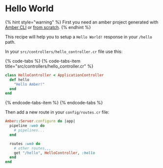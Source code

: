 # Hello World

{% hint style="warning" %}
First you need an amber project generated with [Amber CLI](../guides/create-new-app.md) or [from scratch](from-scratch.md).
{% endhint %}

This recipe will help you to setup a `Hello World!` response in your `/hello` path.

In your `src/controllers/hello_controller.cr` file use this:

{% code-tabs %}
{% code-tabs-item title="src/controllers/hello\_controller.cr" %}
```ruby
class HelloController < ApplicationController
  def hello
    "Hello Amber!"
  end
end
```
{% endcode-tabs-item %}
{% endcode-tabs %}

Then add a new route in your `config/routes.cr` file:

```ruby
Amber::Server.configure do |app|
  pipeline :web do
    # pipelines...
  end

  routes :web do
    # other routes,,,
    get "/hello", HelloController, :hello
  end
end
```



